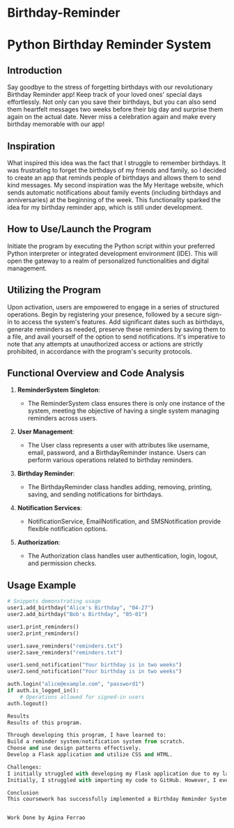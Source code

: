 # Birthday-Reminder
# Python Birthday Reminder System

## Introduction

Say goodbye to the stress of forgetting birthdays with our revolutionary Birthday Reminder app! Keep track of your loved ones' special days effortlessly. Not only can you save their birthdays, but you can also send them heartfelt messages two weeks before their big day and surprise them again on the actual date. Never miss a celebration again and make every birthday memorable with our app!

## Inspiration

What inspired this idea was the fact that I struggle to remember birthdays. It was frustrating to forget the birthdays of my friends and family, so I decided to create an app that reminds people of birthdays and allows them to send kind messages. My second inspiration was the My Heritage website, which sends automatic notifications about family events (including birthdays and anniversaries) at the beginning of the week. This functionality sparked the idea for my birthday reminder app, which is still under development.

## How to Use/Launch the Program

Initiate the program by executing the Python script within your preferred Python interpreter or integrated development environment (IDE). This will open the gateway to a realm of personalized functionalities and digital management.

## Utilizing the Program

Upon activation, users are empowered to engage in a series of structured operations. Begin by registering your presence, followed by a secure sign-in to access the system's features. Add significant dates such as birthdays, generate reminders as needed, preserve these reminders by saving them to a file, and avail yourself of the option to send notifications. It's imperative to note that any attempts at unauthorized access or actions are strictly prohibited, in accordance with the program's security protocols.

## Functional Overview and Code Analysis

1. **ReminderSystem Singleton**:
   - The ReminderSystem class ensures there is only one instance of the system, meeting the objective of having a single system managing reminders across users.

2. **User Management**:
   - The User class represents a user with attributes like username, email, password, and a BirthdayReminder instance. Users can perform various operations related to birthday reminders.

3. **Birthday Reminder**:
   - The BirthdayReminder class handles adding, removing, printing, saving, and sending notifications for birthdays.

4. **Notification Services**:
   - NotificationService, EmailNotification, and SMSNotification provide flexible notification options.

5. **Authorization**:
   - The Authorization class handles user authentication, login, logout, and permission checks.

## Usage Example

```python
# Snippets demonstrating usage
user1.add_birthday("Alice's Birthday", "04-27")
user2.add_birthday("Bob's Birthday", "05-01")

user1.print_reminders()
user2.print_reminders()

user1.save_reminders("reminders.txt")
user2.save_reminders("reminders.txt")

user1.send_notification("Your birthday is in two weeks")
user2.send_notification("Your birthday is in two weeks")

auth.login("alice@example.com", "password1")
if auth.is_logged_in():
    # Operations allowed for signed-in users
auth.logout()

Results
Results of this program.

Through developing this program, I have learned to:
Build a reminder system/notification system from scratch.
Choose and use design patterns effectively.
Develop a Flask application and utilize CSS and HTML.

Challenges:
I initially struggled with developing my Flask application due to my lack of prior experience. I learned from YouTube tutorials, which presented a bit of a challenge.
Initially, I struggled with importing my code to GitHub. However, I eventually figured out the process.

Conclusion
This coursework has successfully implemented a Birthday Reminder System in Python, offering efficient reminder management, authentication, and flexible notification options. My Future prospects include integrating more features like recurring reminders and enhancing scalability and user interface design.


Work Done by Agina Ferrao


